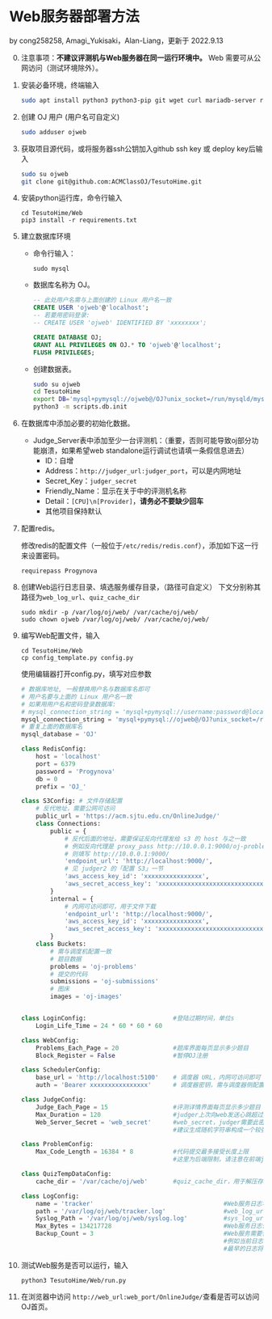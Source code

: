 # Web服务器部署方法

by cong258258, Amagi_Yukisaki，Alan-Liang，更新于 2022.9.13

0. 注意事项：**不建议评测机与Web服务器在同一运行环境中。** Web 需要可从公网访问（测试环境除外）。

0. 安装必备环境，终端输入

   ```sh
   sudo apt install python3 python3-pip git wget curl mariadb-server redis-server
   ```

0. 创建 OJ 用户 (用户名可自定义)
   ```sh
   sudo adduser ojweb
   ```

0. 获取项目源代码，或将服务器ssh公钥加入github ssh key 或 deploy key后输入

   ```sh
   sudo su ojweb
   git clone git@github.com:ACMClassOJ/TesutoHime.git
   ```

0. 安装python运行库，命令行输入

   ```
   cd TesutoHime/Web
   pip3 install -r requirements.txt
   ```

0. 建立数据库环境

   - 命令行输入：

     ```
     sudo mysql
     ```

   - 数据库名称为 OJ。

       ```sql
       -- 此处用户名需与上面创建的 Linux 用户名一致
       CREATE USER 'ojweb'@'localhost';
       -- 若要用密码登录:
       -- CREATE USER 'ojweb' IDENTIFIED BY 'xxxxxxxx';

       CREATE DATABASE OJ;
       GRANT ALL PRIVILEGES ON OJ.* TO 'ojweb'@'localhost';
       FLUSH PRIVILEGES;
       ```

    - 创建数据表。

      ```sh
      sudo su ojweb
      cd TesutoHime
      export DB='mysql+pymysql://ojweb@/OJ?unix_socket=/run/mysqld/mysqld.sock'
      python3 -m scripts.db.init
      ```

0. 在数据库中添加必要的初始化数据。

   - Judge_Server表中添加至少一台评测机：（重要，否则可能导致oj部分功能崩溃，如果希望web standalone运行调试也请填一条假信息进去）
     - ID：自增
     - Address：``http://judger_url:judger_port``，可以是内网地址
     - Secret_Key：``judger_secret``
     - Friendly_Name：显示在关于中的评测机名称
     - Detail：``[CPU]\n[Provider]``，**请务必不要缺少回车**
     - 其他项目保持默认

0. 配置redis。

   修改redis的配置文件（一般位于``/etc/redis/redis.conf``），添加如下这一行来设置密码。
   ```
   requirepass Progynova
   ```

0. 创建Web运行日志目录、填选服务缓存目录，（路径可自定义） 下文分别称其路径为``web_log_url``、``quiz_cache_dir``

   ```
   sudo mkdir -p /var/log/oj/web/ /var/cache/oj/web/
   sudo chown ojweb /var/log/oj/web/ /var/cache/oj/web/
   ```

0. 编写Web配置文件，输入

   ```
   cd TesutoHime/Web
   cp config_template.py config.py
   ```

   使用编辑器打开config.py，填写对应参数

   ```python
   # 数据库地址, 一般替换用户名与数据库名即可
   # 用户名要与上面的 Linux 用户名一致
   # 如果用用户名和密码登录数据库:
   # mysql_connection_string = 'mysql+pymysql://username:password@localhost/OJ'
   mysql_connection_string = 'mysql+pymysql://ojweb@/OJ?unix_socket=/run/mysqld/mysqld.sock'
   # 重复上面的数据库名
   mysql_database = 'OJ'

   class RedisConfig:
       host = 'localhost'
       port = 6379
       password = 'Progynova'
       db = 0
       prefix = 'OJ_'

   class S3Config: # 文件存储配置
       # 反代地址，需要公网可访问
       public_url = 'https://acm.sjtu.edu.cn/OnlineJudge/'
       class Connections:
           public = {
               # 反代后面的地址，需要保证反向代理发给 s3 的 host 与之一致
               # 例如反向代理是 proxy_pass http://10.0.0.1:9000/oj-problems/;
               # 则填写 http://10.0.0.1:9000/
               'endpoint_url': 'http://localhost:9000/',
               # 见 judger2 的「配置 S3」一节
               'aws_access_key_id': 'xxxxxxxxxxxxxxxx',
               'aws_secret_access_key': 'xxxxxxxxxxxxxxxxxxxxxxxxxxxxxxxx',
           }
           internal = {
               # 内网可访问即可，用于文件下载
               'endpoint_url': 'http://localhost:9000/',
               'aws_access_key_id': 'xxxxxxxxxxxxxxxx',
               'aws_secret_access_key': 'xxxxxxxxxxxxxxxxxxxxxxxxxxxxxxxx',
           }
       class Buckets:
           # 需与调度机配置一致
           # 题目数据
           problems = 'oj-problems'
           # 提交的代码
           submissions = 'oj-submissions'
           # 图床
           images = 'oj-images'

   
   class LoginConfig:                        #登陆过期时间，单位s
       Login_Life_Time = 24 * 60 * 60 * 60 
   
   class WebConfig:
       Problems_Each_Page = 20               #题库界面每页显示多少题目
       Block_Register = False                #暂停OJ注册

   class SchedulerConfig:
       base_url = 'http://localhost:5100'    # 调度器 URL，内网可访问即可
       auth = 'Bearer xxxxxxxxxxxxxxxx'      # 调度器密钥，需与调度器侧配置一致 (请将 x 替换为随机数)

   class JudgeConfig:
       Judge_Each_Page = 15                  #评测详情界面每页显示多少题目
       Max_Duration = 120                    #judger上次向web发送心跳超过这个时间判定为下线，单位s
       Web_Server_Secret = 'web_secret'      #web_secret，judger需要此密钥来向web服务器通信
                                             #建议生成随机字符串构成一个较强的密钥
   
   class ProblemConfig:
       Max_Code_Length = 16384 * 8           #代码提交最多接受长度上限
                                             #这里为后端限制，请注意在前端js中还有限制，请一并修改

   class QuizTempDataConfig:
       cache_dir = '/var/cache/oj/web'       #quiz_cache_dir，用于解压存放填选临时文件的本地目录

   class LogConfig:
       name = 'tracker'                                    #Web服务日志名称
       path = '/var/log/oj/web/tracker.log'                #web_log_url，Web服务日志存放的本地目录
       Syslog_Path = '/var/log/oj/web/syslog.log'          #sys_log_url，其他系统服务日志存放的本地目录
       Max_Bytes = 134217728                               #Web服务日志保存的最大空间
       Backup_Count = 3                                    #Web服务需要保存多少份滚动日志。
                                                           #例如当前日志写入tracker.log, maxBytes为128M，那么当128M被写满时，
                                                           #最早的日志将被写入tracker.log.1；tracker.log.2等依此类推，直到最早的日志被废弃
   ```

0. 测试Web服务是否可以运行，输入

   ```
   python3 TesutoHime/Web/run.py
   ```

0. 在浏览器中访问 ``http://web_url:web_port/OnlineJudge/``查看是否可以访问OJ首页。
